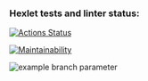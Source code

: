 ### Hexlet tests and linter status:
[![Actions Status](https://github.com/ilyakaverin/frontend-project-lvl1/workflows/hexlet-check/badge.svg)](https://github.com/ilyakaverin/frontend-project-lvl1/actions)

[![Maintainability](https://api.codeclimate.com/v1/badges/b82c5ecb81ae7f5beaaf/maintainability)](https://codeclimate.com/github/ilyakaverin/frontend-project-lvl1/maintainability)

![example branch parameter](https://github.com/github/docs/actions/workflows/main.yml/badge.svg?branch=feature-1)
